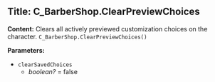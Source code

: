 ## Title: C_BarberShop.ClearPreviewChoices

**Content:**
Clears all actively previewed customization choices on the character.
`C_BarberShop.ClearPreviewChoices()`

**Parameters:**
- `clearSavedChoices`
  - *boolean?* = false